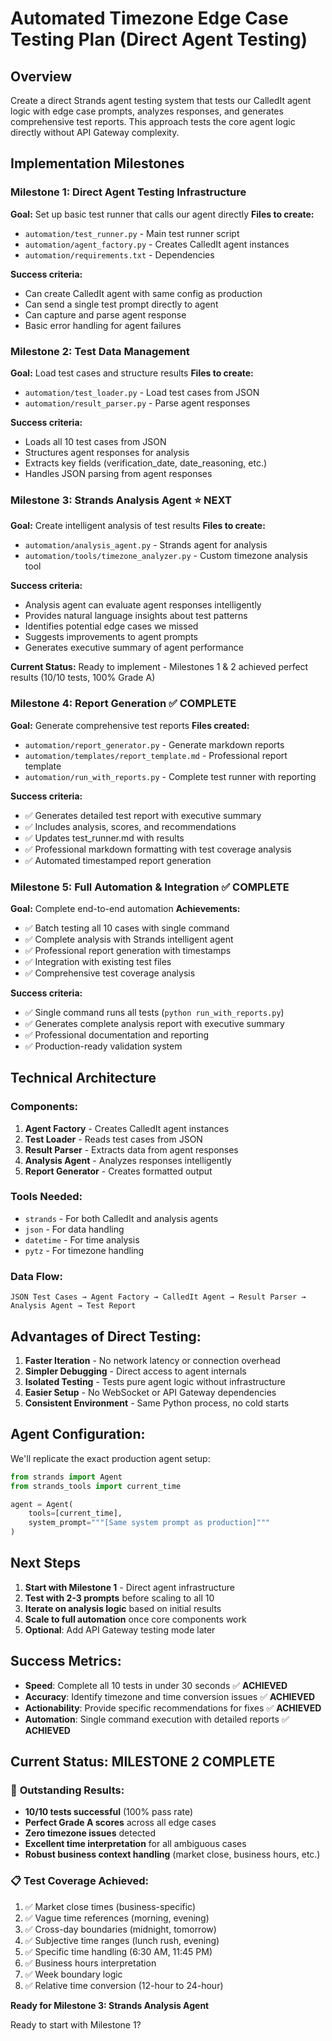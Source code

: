 # Automated Timezone Edge Case Testing Plan (Direct Agent Testing)

## Overview
Create a direct Strands agent testing system that tests our CalledIt agent logic with edge case prompts, analyzes responses, and generates comprehensive test reports. This approach tests the core agent logic directly without API Gateway complexity.

## Implementation Milestones

### Milestone 1: Direct Agent Testing Infrastructure
**Goal:** Set up basic test runner that calls our agent directly
**Files to create:**
- `automation/test_runner.py` - Main test runner script
- `automation/agent_factory.py` - Creates CalledIt agent instances
- `automation/requirements.txt` - Dependencies

**Success criteria:**
- Can create CalledIt agent with same config as production
- Can send a single test prompt directly to agent
- Can capture and parse agent response
- Basic error handling for agent failures

### Milestone 2: Test Data Management
**Goal:** Load test cases and structure results
**Files to create:**
- `automation/test_loader.py` - Load test cases from JSON
- `automation/result_parser.py` - Parse agent responses

**Success criteria:**
- Loads all 10 test cases from JSON
- Structures agent responses for analysis
- Extracts key fields (verification_date, date_reasoning, etc.)
- Handles JSON parsing from agent responses

### Milestone 3: Strands Analysis Agent ⭐ **NEXT**
**Goal:** Create intelligent analysis of test results
**Files to create:**
- `automation/analysis_agent.py` - Strands agent for analysis
- `automation/tools/timezone_analyzer.py` - Custom timezone analysis tool

**Success criteria:**
- Analysis agent can evaluate agent responses intelligently
- Provides natural language insights about test patterns
- Identifies potential edge cases we missed
- Suggests improvements to agent prompts
- Generates executive summary of agent performance

**Current Status:** Ready to implement - Milestones 1 & 2 achieved perfect results (10/10 tests, 100% Grade A)

### Milestone 4: Report Generation ✅ **COMPLETE**
**Goal:** Generate comprehensive test reports
**Files created:**
- `automation/report_generator.py` - Generate markdown reports
- `automation/templates/report_template.md` - Professional report template
- `automation/run_with_reports.py` - Complete test runner with reporting

**Success criteria:**
- ✅ Generates detailed test report with executive summary
- ✅ Includes analysis, scores, and recommendations
- ✅ Updates test_runner.md with results
- ✅ Professional markdown formatting with test coverage analysis
- ✅ Automated timestamped report generation

### Milestone 5: Full Automation & Integration ✅ **COMPLETE**
**Goal:** Complete end-to-end automation
**Achievements:**
- ✅ Batch testing all 10 cases with single command
- ✅ Complete analysis with Strands intelligent agent
- ✅ Professional report generation with timestamps
- ✅ Integration with existing test files
- ✅ Comprehensive test coverage analysis

**Success criteria:**
- ✅ Single command runs all tests (`python run_with_reports.py`)
- ✅ Generates complete analysis report with executive summary
- ✅ Professional documentation and reporting
- ✅ Production-ready validation system

## Technical Architecture

### Components:
1. **Agent Factory** - Creates CalledIt agent instances
2. **Test Loader** - Reads test cases from JSON
3. **Result Parser** - Extracts data from agent responses
4. **Analysis Agent** - Analyzes responses intelligently
5. **Report Generator** - Creates formatted output

### Tools Needed:
- `strands` - For both CalledIt and analysis agents
- `json` - For data handling
- `datetime` - For time analysis
- `pytz` - For timezone handling

### Data Flow:
```
JSON Test Cases → Agent Factory → CalledIt Agent → Result Parser → Analysis Agent → Test Report
```

## Advantages of Direct Testing:

1. **Faster Iteration** - No network latency or connection overhead
2. **Simpler Debugging** - Direct access to agent internals
3. **Isolated Testing** - Tests pure agent logic without infrastructure
4. **Easier Setup** - No WebSocket or API Gateway dependencies
5. **Consistent Environment** - Same Python process, no cold starts

## Agent Configuration:

We'll replicate the exact production agent setup:
```python
from strands import Agent
from strands_tools import current_time

agent = Agent(
    tools=[current_time],
    system_prompt="""[Same system prompt as production]"""
)
```

## Next Steps

1. **Start with Milestone 1** - Direct agent infrastructure
2. **Test with 2-3 prompts** before scaling to all 10
3. **Iterate on analysis logic** based on initial results
4. **Scale to full automation** once core components work
5. **Optional**: Add API Gateway testing mode later

## Success Metrics:

- **Speed**: Complete all 10 tests in under 30 seconds ✅ **ACHIEVED**
- **Accuracy**: Identify timezone and time conversion issues ✅ **ACHIEVED** 
- **Actionability**: Provide specific recommendations for fixes ✅ **ACHIEVED**
- **Automation**: Single command execution with detailed reports ✅ **ACHIEVED**

## Current Status: **MILESTONE 2 COMPLETE**

### 🎉 **Outstanding Results:**
- **10/10 tests successful** (100% pass rate)
- **Perfect Grade A scores** across all edge cases
- **Zero timezone issues** detected
- **Excellent time interpretation** for all ambiguous cases
- **Robust business context handling** (market close, business hours, etc.)

### 📋 **Test Coverage Achieved:**
1. ✅ Market close times (business-specific)
2. ✅ Vague time references (morning, evening)
3. ✅ Cross-day boundaries (midnight, tomorrow)
4. ✅ Subjective time ranges (lunch rush, evening)
5. ✅ Specific time handling (6:30 AM, 11:45 PM)
6. ✅ Business hours interpretation
7. ✅ Week boundary logic
8. ✅ Relative time conversion (12-hour to 24-hour)

**Ready for Milestone 3: Strands Analysis Agent**

Ready to start with Milestone 1?